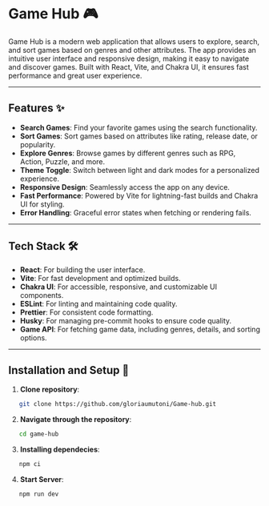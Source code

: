 # Game Hub 🎮

Game Hub is a modern web application that allows users to explore, search, and sort games based on genres and other attributes. The app provides an intuitive user interface and responsive design, making it easy to navigate and discover games. Built with React, Vite, and Chakra UI, it ensures fast performance and great user experience.

---

## Features ✨

- **Search Games**: Find your favorite games using the search functionality.
- **Sort Games**: Sort games based on attributes like rating, release date, or popularity.
- **Explore Genres**: Browse games by different genres such as RPG, Action, Puzzle, and more.
- **Theme Toggle**: Switch between light and dark modes for a personalized experience.
- **Responsive Design**: Seamlessly access the app on any device.
- **Fast Performance**: Powered by Vite for lightning-fast builds and Chakra UI for styling.
- **Error Handling**: Graceful error states when fetching or rendering fails.

---

## Tech Stack 🛠️

- **React**: For building the user interface.
- **Vite**: For fast development and optimized builds.
- **Chakra UI**: For accessible, responsive, and customizable UI components.
- **ESLint**: For linting and maintaining code quality.
- **Prettier**: For consistent code formatting.
- **Husky**: For managing pre-commit hooks to ensure code quality.
- **Game API**: For fetching game data, including genres, details, and sorting options.

---

## Installation and Setup 🚀

1. **Clone repository**:

```bash
   git clone https://github.com/gloriaumutoni/Game-hub.git
```

2. **Navigate through the repository**:

```bash
   cd game-hub
```

3. **Installing dependecies**:

```bash
   npm ci
```

4. **Start Server**:

```bash
   npm run dev
```
